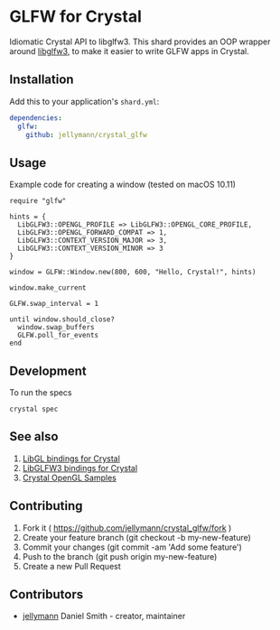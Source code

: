 # GLFW for Crystal

Idiomatic Crystal API to libglfw3. This shard provides an OOP wrapper around [libglfw3](https://github.com/jellymann/crystal_lib_glfw3), to make it easier to write GLFW apps in Crystal.

## Installation


Add this to your application's `shard.yml`:

```yaml
dependencies:
  glfw:
    github: jellymann/crystal_glfw
```


## Usage

Example code for creating a window (tested on macOS 10.11)
```crystal
require "glfw"

hints = {
  LibGLFW3::OPENGL_PROFILE => LibGLFW3::OPENGL_CORE_PROFILE,
  LibGLFW3::OPENGL_FORWARD_COMPAT => 1,
  LibGLFW3::CONTEXT_VERSION_MAJOR => 3,
  LibGLFW3::CONTEXT_VERSION_MINOR => 3
}

window = GLFW::Window.new(800, 600, "Hello, Crystal!", hints)

window.make_current

GLFW.swap_interval = 1

until window.should_close?
  window.swap_buffers
  GLFW.poll_for_events
end
```


## Development

To run the specs

```
crystal spec
```


## See also

1. [LibGL bindings for Crystal](https://github.com/jellymann/crystal_lib_gl)
2. [LibGLFW3 bindings for Crystal](https://github.com/jellymann/crystal_lib_glfw3)
3. [Crystal OpenGL Samples](https://github.com/jellymann/crystal_opengl_samples)


## Contributing

1. Fork it ( https://github.com/jellymann/crystal_glfw/fork )
2. Create your feature branch (git checkout -b my-new-feature)
3. Commit your changes (git commit -am 'Add some feature')
4. Push to the branch (git push origin my-new-feature)
5. Create a new Pull Request

## Contributors

- [jellymann](https://github.com/jellymann) Daniel Smith - creator, maintainer
